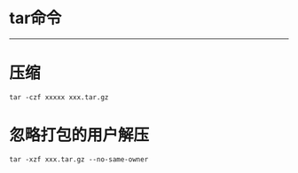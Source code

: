 # tar命令
***

# 压缩
```
tar -czf xxxxx xxx.tar.gz
```

# 忽略打包的用户解压
```
tar -xzf xxx.tar.gz --no-same-owner
```